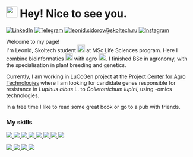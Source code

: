 <h1><img src="https://emojis.slackmojis.com/emojis/images/1531849430/4246/blob-sunglasses.gif?1531849430" width="30"/> Hey! Nice to see you.</h1>

[![LinkedIn](https://img.shields.io/badge/LinkedIn--brightgreen?style=social&logo=LinkedIn)](https://www.linkedin.com/in/leonid-sidorov-ba7ba821b)
[![Telegram](https://img.shields.io/badge/Telegram--brightgreen?style=social&logo=Telegram)](https://t.me/lesidon)
[![leonid.sidorov@skoltech.ru](https://img.shields.io/badge/leonid.sidorov@skoltech.ru--brightgreen?style=social&logo=gmail)](mailto:leonid.sidorov@skoltech.ru)
[![Instagram](https://img.shields.io/badge/Instagram--brightgreen?style=social&logo=Instagram)](https://www.instagram.com/lesidon/)


<p> Welcome to my page! </br> I'm Leonid, Skoltech student <a href="https://skoltech.ru"><img src="https://colab.ws/storage/images/resized/LqUPG0Ipu7ZHhte9r4gFTTptxQfmb37QHBQlKGJe_large.jpg" width="20"></a> at MSc Life Sciences program. Here I combine bioinformatics <img src="https://user-images.githubusercontent.com/122889154/224551218-b3f6b27d-e21e-4843-9f00-69a25077a577.png" width="20"> with agro <img src="https://cdn-icons-png.flaticon.com/512/263/263910.png" width="20">. I finished BSc in agronomy, with the specialisation in plant breeding and genetics. </p>
<p>Currently, I am working in LuCoGen project at the <a href='https://agro.skoltech.ru/'>Project Center for Agro Technologies</a> where I am looking for candidate genes responsible for resistance in <i>Lupinus albus </i> L. to <i>Colletotrichum lupini</i>, using -omics technologies. 

<p>In a free time I like to read some great book or go to a pub with friends.</p>

<h3>My skills</h3>

<p align="left">
   <a 
    href="https://code.visualstudio.com/" 
    target="_blank" rel="noreferrer"> 
    <img
        src="https://img.shields.io/badge/Python-FFD43B?style=for-the-badge&logo=python&logoColor=blue"
    /> 
 </a> 
      <a 
    href="https://code.visualstudio.com/" 
    target="_blank" rel="noreferrer"> 
    <img
        src="https://img.shields.io/badge/GNU%20Bash-4EAA25?style=for-the-badge&logo=GNU%20Bash&logoColor=white"
    /> 
 </a> 
 <a 
    href="https://code.visualstudio.com/" 
    target="_blank" rel="noreferrer"> 
    <img
        src="https://img.shields.io/badge/R-276DC3?style=for-the-badge&logo=r&logoColor=white"
    /> 
 </a>
   <a 
    href="https://code.visualstudio.com/" 
    target="_blank" rel="noreferrer"> 
    <img
        src="https://img.shields.io/badge/LaTeX-47A141?style=for-the-badge&logo=LaTeX&logoColor=white"
    /> 
 </a> 
 <a 
    href="https://code.visualstudio.com/" 
    target="_blank" rel="noreferrer"> 
    <img
        src="https://img.shields.io/badge/PyCharm-000000.svg?&style=for-the-badge&logo=PyCharm&logoColor=white"
    /> 
 </a> 
  <a 
    href="https://code.visualstudio.com/" 
    target="_blank" rel="noreferrer"> 
    <img
        src="https://img.shields.io/badge/Colab-F9AB00?style=for-the-badge&logo=googlecolab&color=525252"
    /> 
 </a> 
  <a 
    href="https://code.visualstudio.com/" 
    target="_blank" rel="noreferrer"> 
    <img
        src="https://img.shields.io/badge/RStudio-75AADB?style=for-the-badge&logo=RStudio&logoColor=white"
    /> 
 </a> 
     <a 
    href="https://code.visualstudio.com/" 
    target="_blank" rel="noreferrer"> 
    <img
        src="https://img.shields.io/badge/Overleaf-47A141?style=for-the-badge&logo=Overleaf&logoColor=white"
    /> 
 </a> 

   <a 
    href="https://code.visualstudio.com/" 
    target="_blank" rel="noreferrer"> 
    <img
        src="https://img.shields.io/badge/Pandas-2C2D72?style=for-the-badge&logo=pandas&logoColor=white"
    /> 
 </a> 
   <a 
    href="https://code.visualstudio.com/" 
    target="_blank" rel="noreferrer"> 
    <img
        src="https://img.shields.io/badge/Numpy-777BB4?style=for-the-badge&logo=numpy&logoColor=white"
    /> 
 </a> 
   <a 
    href="https://code.visualstudio.com/" 
    target="_blank" rel="noreferrer"> 
    <img
        src="https://img.shields.io/badge/Notion-000000?style=for-the-badge&logo=notion&logoColor=white"
    /> 
 </a> 
    <a 
    href="https://code.visualstudio.com/" 
    target="_blank" rel="noreferrer"> 
    <img
        src="https://img.shields.io/badge/Ubuntu-E95420?style=for-the-badge&logo=ubuntu&logoColor=white"
    /> 
 </a> 
